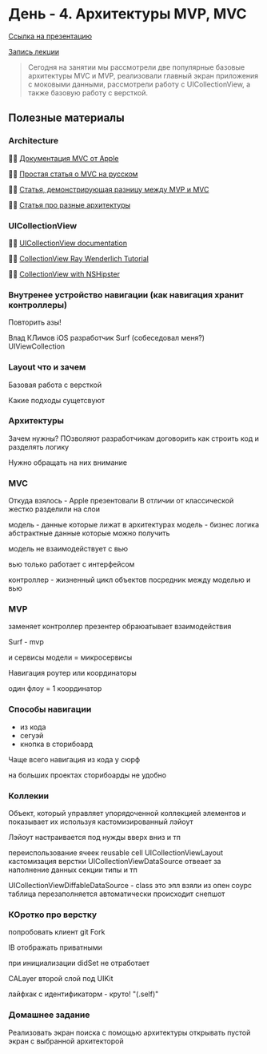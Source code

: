 # День - 4. Архитектуры MVP, MVC

[Ссылка на презентацию](https://drive.google.com/file/d/19z66AxKGZAUyYRAP-mzl6tym6z2vs3NF/view?usp=sharing)

[Запись лекции](https://drive.google.com/file/d/1bOlnaz3Spfceqj8lPkC3dr-UgfqTlu5H/view?usp=sharing)

>Сегодня на занятии мы рассмотрели две популярные базовые архитектуры MVC и MVP, реализовали главный экран приложения с моковыми данными, рассмотрели работу с UICollectionView, а также базовую работу с версткой.

## Полезные материалы

### Architecture

🏄‍♀️ [Документация MVC от Apple](https://developer.apple.com/library/archive/documentation/General/Conceptual/DevPedia-CocoaCore/MVC.html)

🏄‍♀️ [Простая статья о MVC на русском](https://habr.com/ru/post/500870/)

🏄‍♀️ [Статья, демонстрирующая разницу между MVP и MVC](https://saad-eloulladi.medium.com/ios-swift-mvp-architecture-pattern-a2b0c2d310a3)

🏄‍♀️ [Статья про разные архитектуры](https://habr.com/ru/company/badoo/blog/281162/)

### UICollectionView

🏄‍♀️ [UICollectionView documentation](https://developer.apple.com/documentation/uikit/uicollectionview)

🏄‍♀️ [CollectionView Ray Wenderlich Tutorial](https://www.raywenderlich.com/136159/uicollectionview-tutorial-getting-started)

🏄‍♀️ [CollectionView with NSHipster](https://nshipster.com/uicollectionview/)

### Внутренее устройство навигации (как навигация хранит контроллеры)
Повторить азы!

Влад КЛимов iOS разработчик Surf
(собеседовал меня?)
UIViewCollection

### Layout что и зачем

Базовая работа с версткой

Какие подходы сущетсвуют

### Архитектуры

Зачем нужны?
ПОзволяют разработчикам договорить как строить код
и разделять логику

Нужно обращать на них внимание

### MVC
Откуда взялось - Apple презентовали
В отличии от классической
жестко разделили на слои

модель - данные которые лижат
в архитектурах модель - бизнес логика
абстрактные данные которые можно получить

модель не взаимодействует с вью

вью только работает с интерфейсом

контроллер - жизненный цикл объектов
посредник между моделью и вью

### MVP

заменяет контроллер
презентер обраюатывает взаимодействия

Surf - mvp

и сервисы
модели = микросервисы

Навигация роутер
или координаторы

один флоу = 1 координатор


### Способы навигации
- из кода
- сегуэй
- кнопка в сторибоард

Чаще всего навигация из кода у сюрф

на больших проектах сторибоарды не удобно


### Коллекии

Объект, который управляет упорядоченной коллекцией элементов
и показывает их используя кастомизированный лэйоут

Лэйоут настраивается под нужды
вверх вниз и тп

переиспользование ячеек
reusable cell
UICollectionViewLayout
кастомизация верстки
UICollectionViewDataSource
отвеает за наполнение данных
секции типы и тп

UICollectionViewDiffableDataSource - class
это эпл взяли из опен соурс
таблица перезаполняется автоматически
происходит снепшот

### КОротко про верстку
попробовать клиент git Fork

IB отображать приватными

при инициализации didSet не отработает

CALayer второй слой под UIKit

лайфхак с идентификаторм - круто! "\(.self)"


### Домашнее задание
Реализовать экран поиска с помощью архитектуры
открывать пустой экран с выбранной архитекторой
